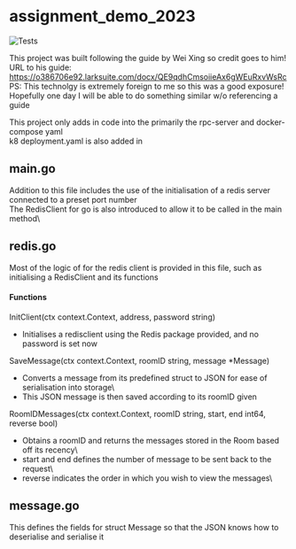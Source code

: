 # assignment_demo_2023

![Tests](https://github.com/TikTokTechImmersion/assignment_demo_2023/actions/workflows/test.yml/badge.svg)

This project was built following the guide by Wei Xing so credit goes to him! \
URL to his guide: https://o386706e92.larksuite.com/docx/QE9qdhCmsoiieAx6gWEuRxvWsRc \
PS: This technolgy is extremely foreign to me so this was a good exposure! Hopefully one day I will be able to do something similar
w/o referencing a guide

This project only adds in code into the primarily the rpc-server and docker-compose yaml \
k8 deployment.yaml is also added in 

## main.go


Addition to this file includes the use of the initialisation of a redis server connected to a preset port number\
The RedisClient for go is also introduced to allow it to be called in the main method\

## redis.go

Most of the logic of for the redis client is provided in this file, such as initialising a RedisClient and its functions

#### Functions


InitClient(ctx context.Context, address, password string)
- Initialises a redisclient using the Redis package provided, and no password is set now

SaveMessage(ctx context.Context, roomID string, message *Message)
- Converts a message from its predefined struct to JSON for ease of serialisation into storage\
- This JSON message is then saved according to its roomID given


RoomIDMessages(ctx context.Context, roomID string, start, end int64, reverse bool)
- Obtains a roomID and returns the messages stored in the Room based off its recency\
- start and end defines the number of message to be sent back to the request\
- reverse indicates the order in which you wish to view the messages\


## message.go

This defines the fields for struct Message so that the JSON knows how to deserialise and serialise it

